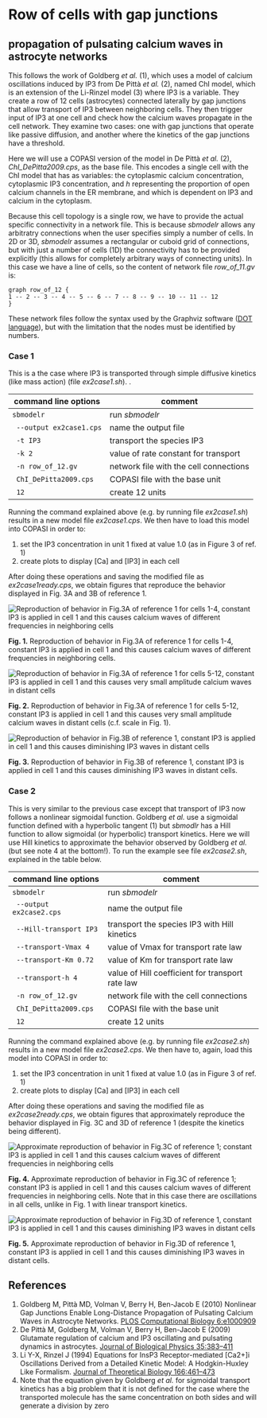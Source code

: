 # Row of cells with gap junctions
## propagation of pulsating calcium waves in astrocyte networks

This follows the work of Goldberg *et al.* (1), which uses a model of calcium oscillations induced by IP3 from De Pittà  *et al.* (2), named ChI model, which is an extension of the Li-Rinzel model (3) where IP3 is a variable. They create a row of 12 cells (astrocytes) connected laterally by gap junctions that allow transport of IP3 between neighboring cells. They then trigger input of IP3 at one cell and check how the calcium waves propagate in the cell network. They examine two cases: one with gap junctions that operate like passive diffusion, and another where the kinetics of the gap junctions have a threshold.

Here we will use a COPASI version of the model in De Pittà *et al.* (2), *ChI_DePitta2009.cps*, as the base file. This encodes a single cell with the ChI model that has as variables: the cytoplasmic calcium concentration, cytoplasmic IP3 concentration, and *h* representing the proportion of open calcium channels in the ER membrane, and which is dependent on IP3 and calcium in the cytoplasm.

Because this cell topology is a single row, we have to provide the actual specific connectivity in a network file. This is because *sbmodelr* allows any arbitratry connections when the user specifies simply a number of cells. In 2D or 3D, *sbmodelr* assumes a rectangular or cuboid grid of connections, but with just a number of cells (1D) the connectivity has to be provided explicitly (this allows for completely arbitrary ways of connecting units). In this case we have a line of cells, so the content of network file *row_of_11.gv* is:

```
graph row_of_12 {
1 -- 2 -- 3 -- 4 -- 5 -- 6 -- 7 -- 8 -- 9 -- 10 -- 11 -- 12
}
```

These network files follow the syntax used by the Graphviz software ([DOT language](https://graphviz.org/doc/info/lang.html)), but with the limitation that the nodes must be identified by numbers.

### Case 1
This is a the case where IP3 is transported through simple diffusive kinetics (like mass action) (file *ex2case1.sh*). .

| command line options      | comment                                |
| ------------------------- | -------------------------------------- |
|``sbmodelr``               | run *sbmodelr*                         |
|`` --output ex2case1.cps`` | name the output file                   |
|`` -t IP3``                | transport the species IP3              |
|`` -k 2``                  | value of rate constant for transport   |
|`` -n row_of_12.gv``       | network file with the cell connections |
|`` ChI_DePitta2009.cps``   | COPASI file with the base unit         |
|`` 12``                    | create 12 units                        |

Running the command explained above (e.g. by running file *ex2case1.sh*) results in a new model file *ex2case1.cps*.
We then have to load this model into COPASI in order to:

 1. set the IP3  concentration in unit 1 fixed at value 1.0 (as in Figure 3 of ref. 1)
 2. create plots to display [Ca] and [IP3] in each cell

After doing these operations and saving the modified file as *ex2case1ready.cps*, we obtain figures that reproduce the behavior displayed in Fig. 3A and 3B of reference 1.

![Reproduction of behavior in Fig.3A of reference 1 for cells 1-4, constant IP3 is applied in cell 1 and this causes calcium waves of different frequencies in neighboring cells](ex2case1_Ca_1-4.png)

**Fig. 1.** Reproduction of behavior in Fig.3A of reference 1 for cells 1-4, constant IP3 is applied in cell 1 and this causes calcium waves of different frequencies in neighboring cells.

![Reproduction of behavior in Fig.3A of reference 1 for cells 5-12, constant IP3 is applied in cell 1 and this causes very small amplitude calcium waves in distant cells](ex2case1_Ca_5-12.png)

**Fig. 2.** Reproduction of behavior in Fig.3A of reference 1 for cells 5-12, constant IP3 is applied in cell 1 and this causes very small amplitude calcium waves in distant cells (c.f. scale in Fig. 1).

![Reproduction of behavior in Fig.3B of reference 1, constant IP3 is applied in cell 1 and this causes diminishing IP3 waves in distant cells](ex2case1_IP3.png)

**Fig. 3.** Reproduction of behavior in Fig.3B of reference 1, constant IP3 is applied in cell 1 and this causes diminishing IP3 waves in distant cells.


### Case 2
This is very similar to the previous case except that transport of IP3 now follows a nonlinear sigmoidal function. Goldberg *et al.* use a sigmoidal function defined with a hyperbolic tangent (1) but *sbmodlr* has a Hill function to allow sigmoidal (or hyperbolic) transport kinetics. Here we will use Hill kinetics to approximate the behavior observed by Goldberg *et al.* (but see note 4 at the bottom!). To run the example see file *ex2case2.sh*, explained in the table below.

| command line options      | comment                                          |
| ------------------------- | ------------------------------------------------ |
|``sbmodelr``               | run *sbmodelr*                                   |
|`` --output ex2case2.cps`` | name the output file                             |
|`` --Hill-transport IP3``  | transport the species IP3 with Hill kinetics     |
|`` --transport-Vmax 4``    | value of Vmax for transport rate law             |
|`` --transport-Km 0.72``   | value of Km for transport rate law               |
|`` --transport-h 4``       | value of Hill coefficient for transport rate law |
|`` -n row_of_12.gv``       | network file with the cell connections           |
|`` ChI_DePitta2009.cps``   | COPASI file with the base unit                   |
|`` 12``                    | create 12 units                                  |

Running the command explained above (e.g. by running file *ex2case2.sh*) results in a new model file *ex2case2.cps*.
We then have to, again, load this model into COPASI in order to:

 1. set the IP3  concentration in unit 1 fixed at value 1.0 (as in Figure 3 of ref. 1)
 2. create plots to display [Ca] and [IP3] in each cell

After doing these operations and saving the modified file as *ex2case2ready.cps*, we obtain figures that approximately reproduce the behavior displayed in Fig. 3C and 3D of reference 1 (despite the kinetics being different).

![Approximate reproduction of behavior in Fig.3C of reference 1; constant IP3 is applied in cell 1 and this causes calcium waves of different frequencies in neighboring cells](ex2case2_Ca.png)

**Fig. 4.** Approximate reproduction of behavior in Fig.3C of reference 1; constant IP3 is applied in cell 1 and this causes calcium waves of different frequencies in neighboring cells. Note that in this case there are oscillations in all cells, unlike in Fig. 1 with linear transport kinetics.

![Approximate reproduction of behavior in Fig.3D of reference 1, constant IP3 is applied in cell 1 and this causes diminishing IP3 waves in distant cells](ex2case2_IP3.png)

**Fig. 5.** Approximate reproduction of behavior in Fig.3D of reference 1, constant IP3 is applied in cell 1 and this causes diminishing IP3 waves in distant cells.


## References

1. Goldberg M, Pittà MD, Volman V, Berry H, Ben-Jacob E (2010) Nonlinear Gap Junctions Enable Long-Distance Propagation of Pulsating Calcium Waves in Astrocyte Networks. [PLOS Computational Biology 6:e1000909](https://doi.org/10.1371/journal.pcbi.1000909)
2. De Pittà M, Goldberg M, Volman V, Berry H, Ben-Jacob E (2009) Glutamate regulation of calcium and IP3 oscillating and pulsating dynamics in astrocytes. [Journal of Biological Physics 35:383–411](https://doi.org/10.1007/s10867-009-9155-y)
3. Li Y-X, Rinzel J (1994) Equations for InsP3 Receptor-mediated [Ca2+]i Oscillations Derived from a Detailed Kinetic Model: A Hodgkin-Huxley Like Formalism. [Journal of Theoretical Biology 166:461–473](https://doi.org/10.1006/jtbi.1994.1041)
4. Note that the equation given by Goldberg *et al.* for sigmoidal transport kinetics has a big problem that it is not defined for the case where the transported molecule has the same concentration on both sides and will generate a division by zero

